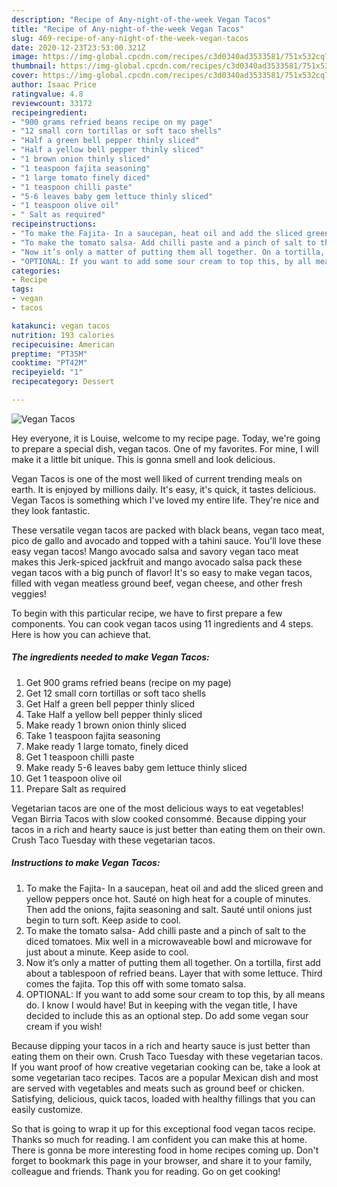 ```yaml
---
description: "Recipe of Any-night-of-the-week Vegan Tacos"
title: "Recipe of Any-night-of-the-week Vegan Tacos"
slug: 469-recipe-of-any-night-of-the-week-vegan-tacos
date: 2020-12-23T23:53:00.321Z
image: https://img-global.cpcdn.com/recipes/c3d0340ad3533581/751x532cq70/vegan-tacos-recipe-main-photo.jpg
thumbnail: https://img-global.cpcdn.com/recipes/c3d0340ad3533581/751x532cq70/vegan-tacos-recipe-main-photo.jpg
cover: https://img-global.cpcdn.com/recipes/c3d0340ad3533581/751x532cq70/vegan-tacos-recipe-main-photo.jpg
author: Isaac Price
ratingvalue: 4.8
reviewcount: 33172
recipeingredient:
- "900 grams refried beans recipe on my page"
- "12 small corn tortillas or soft taco shells"
- "Half a green bell pepper thinly sliced"
- "Half a yellow bell pepper thinly sliced"
- "1 brown onion thinly sliced"
- "1 teaspoon fajita seasoning"
- "1 large tomato finely diced"
- "1 teaspoon chilli paste"
- "5-6 leaves baby gem lettuce thinly sliced"
- "1 teaspoon olive oil"
- " Salt as required"
recipeinstructions:
- "To make the Fajita- In a saucepan, heat oil and add the sliced green and yellow peppers once hot. Sauté on high heat for a couple of minutes. Then add the onions, fajita seasoning and salt. Sauté until onions just begin to turn soft. Keep aside to cool."
- "To make the tomato salsa- Add chilli paste and a pinch of salt to the diced tomatoes. Mix well in a microwaveable bowl and microwave for just about a minute. Keep aside to cool."
- "Now it’s only a matter of putting them all together. On a tortilla, first add about a tablespoon of refried beans. Layer that with some lettuce. Third comes the fajita. Top this off with some tomato salsa."
- "OPTIONAL: If you want to add some sour cream to top this, by all means do. I know I would have! But in keeping with the vegan title, I have decided to include this as an optional step. Do add some vegan sour cream if you wish!"
categories:
- Recipe
tags:
- vegan
- tacos

katakunci: vegan tacos 
nutrition: 193 calories
recipecuisine: American
preptime: "PT35M"
cooktime: "PT42M"
recipeyield: "1"
recipecategory: Dessert

---
```



![Vegan Tacos](https://img-global.cpcdn.com/recipes/c3d0340ad3533581/751x532cq70/vegan-tacos-recipe-main-photo.jpg)

Hey everyone, it is Louise, welcome to my recipe page. Today, we're going to prepare a special dish, vegan tacos. One of my favorites. For mine, I will make it a little bit unique. This is gonna smell and look delicious.

Vegan Tacos is one of the most well liked of current trending meals on earth. It is enjoyed by millions daily. It's easy, it's quick, it tastes delicious. Vegan Tacos is something which I've loved my entire life. They're nice and they look fantastic.

These versatile vegan tacos are packed with black beans, vegan taco meat, pico de gallo and avocado and topped with a tahini sauce. You&#39;ll love these easy vegan tacos! Mango avocado salsa and savory vegan taco meat makes this Jerk-spiced jackfruit and mango avocado salsa pack these vegan tacos with a big punch of flavor! It&#39;s so easy to make vegan tacos, filled with vegan meatless ground beef, vegan cheese, and other fresh veggies!


To begin with this particular recipe, we have to first prepare a few components. You can cook vegan tacos using 11 ingredients and 4 steps. Here is how you can achieve that.

<!--inarticleads1-->

##### The ingredients needed to make Vegan Tacos:

1. Get 900 grams refried beans (recipe on my page)
1. Get 12 small corn tortillas or soft taco shells
1. Get Half a green bell pepper thinly sliced
1. Take Half a yellow bell pepper thinly sliced
1. Make ready 1 brown onion thinly sliced
1. Take 1 teaspoon fajita seasoning
1. Make ready 1 large tomato, finely diced
1. Get 1 teaspoon chilli paste
1. Make ready 5-6 leaves baby gem lettuce thinly sliced
1. Get 1 teaspoon olive oil
1. Prepare  Salt as required


Vegetarian tacos are one of the most delicious ways to eat vegetables! Vegan Birria Tacos with slow cooked consommé. Because dipping your tacos in a rich and hearty sauce is just better than eating them on their own. Crush Taco Tuesday with these vegetarian tacos. 

<!--inarticleads2-->

##### Instructions to make Vegan Tacos:

1. To make the Fajita- In a saucepan, heat oil and add the sliced green and yellow peppers once hot. Sauté on high heat for a couple of minutes. Then add the onions, fajita seasoning and salt. Sauté until onions just begin to turn soft. Keep aside to cool.
1. To make the tomato salsa- Add chilli paste and a pinch of salt to the diced tomatoes. Mix well in a microwaveable bowl and microwave for just about a minute. Keep aside to cool.
1. Now it’s only a matter of putting them all together. On a tortilla, first add about a tablespoon of refried beans. Layer that with some lettuce. Third comes the fajita. Top this off with some tomato salsa.
1. OPTIONAL: If you want to add some sour cream to top this, by all means do. I know I would have! But in keeping with the vegan title, I have decided to include this as an optional step. Do add some vegan sour cream if you wish!


Because dipping your tacos in a rich and hearty sauce is just better than eating them on their own. Crush Taco Tuesday with these vegetarian tacos. If you want proof of how creative vegetarian cooking can be, take a look at some vegetarian taco recipes. Tacos are a popular Mexican dish and most are served with vegetables and meats such as ground beef or chicken. Satisfying, delicious, quick tacos, loaded with healthy fillings that you can easily customize. 

So that is going to wrap it up for this exceptional food vegan tacos recipe. Thanks so much for reading. I am confident you can make this at home. There is gonna be more interesting food in home recipes coming up. Don't forget to bookmark this page in your browser, and share it to your family, colleague and friends. Thank you for reading. Go on get cooking!
